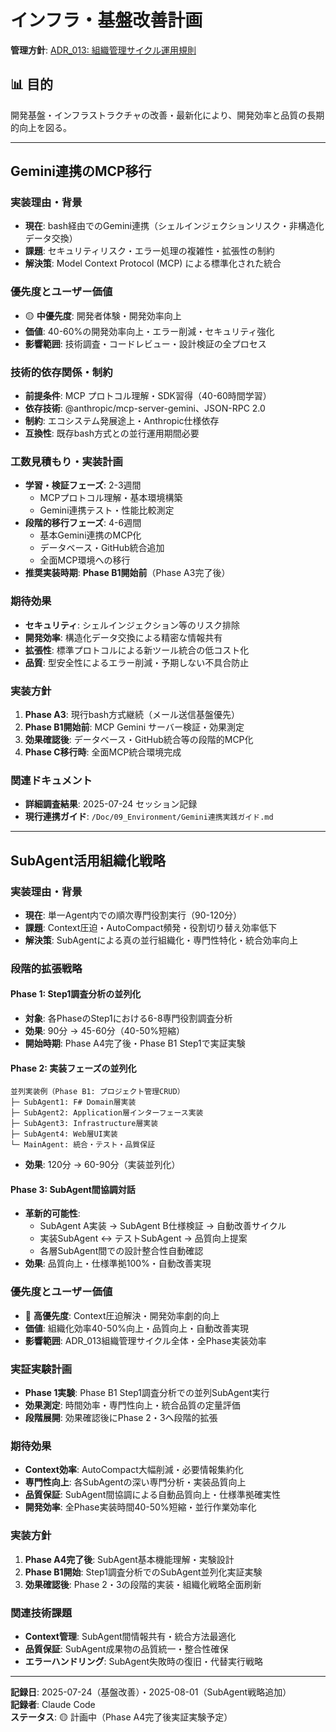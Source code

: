 # インフラ・基盤改善計画

**管理方針**: [ADR_013: 組織管理サイクル運用規則](/Doc/07_Decisions/ADR_013_組織管理サイクル運用規則.md#技術負債管理運用規則)

## 📊 目的

開発基盤・インフラストラクチャの改善・最新化により、開発効率と品質の長期的向上を図る。

---

## Gemini連携のMCP移行

### 実装理由・背景
- **現在**: bash経由でのGemini連携（シェルインジェクションリスク・非構造化データ交換）
- **課題**: セキュリティリスク・エラー処理の複雑性・拡張性の制約
- **解決策**: Model Context Protocol (MCP) による標準化された統合

### 優先度とユーザー価値
- 🟡 **中優先度**: 開発者体験・開発効率向上
- **価値**: 40-60%の開発効率向上・エラー削減・セキュリティ強化
- **影響範囲**: 技術調査・コードレビュー・設計検証の全プロセス

### 技術的依存関係・制約
- **前提条件**: MCP プロトコル理解・SDK習得（40-60時間学習）
- **依存技術**: @anthropic/mcp-server-gemini、JSON-RPC 2.0
- **制約**: エコシステム発展途上・Anthropic仕様依存
- **互換性**: 既存bash方式との並行運用期間必要

### 工数見積もり・実装計画
- **学習・検証フェーズ**: 2-3週間
  - MCPプロトコル理解・基本環境構築
  - Gemini連携テスト・性能比較測定
- **段階的移行フェーズ**: 4-6週間
  - 基本Gemini連携のMCP化
  - データベース・GitHub統合追加
  - 全面MCP環境への移行
- **推奨実装時期**: **Phase B1開始前**（Phase A3完了後）

### 期待効果
- **セキュリティ**: シェルインジェクション等のリスク排除
- **開発効率**: 構造化データ交換による精密な情報共有
- **拡張性**: 標準プロトコルによる新ツール統合の低コスト化
- **品質**: 型安全性によるエラー削減・予期しない不具合防止

### 実装方針
1. **Phase A3**: 現行bash方式継続（メール送信基盤優先）
2. **Phase B1開始前**: MCP Gemini サーバー検証・効果測定
3. **効果確認後**: データベース・GitHub統合等の段階的MCP化
4. **Phase C移行時**: 全面MCP統合環境完成

### 関連ドキュメント
- **詳細調査結果**: 2025-07-24 セッション記録
- **現行連携ガイド**: `/Doc/09_Environment/Gemini連携実践ガイド.md`

---

## SubAgent活用組織化戦略

### 実装理由・背景
- **現在**: 単一Agent内での順次専門役割実行（90-120分）
- **課題**: Context圧迫・AutoCompact頻発・役割切り替え効率低下
- **解決策**: SubAgentによる真の並行組織化・専門性特化・統合効率向上

### 段階的拡張戦略
#### **Phase 1: Step1調査分析の並列化**
- **対象**: 各PhaseのStep1における6-8専門役割調査分析
- **効果**: 90分 → 45-60分（40-50%短縮）
- **開始時期**: Phase A4完了後・Phase B1 Step1で実証実験

#### **Phase 2: 実装フェーズの並列化**
```
並列実装例（Phase B1: プロジェクト管理CRUD）
├─ SubAgent1: F# Domain層実装
├─ SubAgent2: Application層インターフェース実装  
├─ SubAgent3: Infrastructure層実装
├─ SubAgent4: Web層UI実装
└─ MainAgent: 統合・テスト・品質保証
```
- **効果**: 120分 → 60-90分（実装並列化）

#### **Phase 3: SubAgent間協調対話**
- **革新的可能性**: 
  - SubAgent A実装 → SubAgent B仕様検証 → 自動改善サイクル
  - 実装SubAgent ↔ テストSubAgent → 品質向上提案
  - 各層SubAgent間での設計整合性自動確認
- **効果**: 品質向上・仕様準拠100%・自動改善実現

### 優先度とユーザー価値
- 🔴 **高優先度**: Context圧迫解決・開発効率劇的向上
- **価値**: 組織化効率40-50%向上・品質向上・自動改善実現
- **影響範囲**: ADR_013組織管理サイクル全体・全Phase実装効率

### 実証実験計画
- **Phase 1実験**: Phase B1 Step1調査分析での並列SubAgent実行
- **効果測定**: 時間効率・専門性向上・統合品質の定量評価
- **段階展開**: 効果確認後にPhase 2・3へ段階的拡張

### 期待効果
- **Context効率**: AutoCompact大幅削減・必要情報集約化
- **専門性向上**: 各SubAgentの深い専門分析・実装品質向上
- **品質保証**: SubAgent間協調による自動品質向上・仕様準拠確実性
- **開発効率**: 全Phase実装時間40-50%短縮・並行作業効率化

### 実装方針
1. **Phase A4完了後**: SubAgent基本機能理解・実験設計
2. **Phase B1開始**: Step1調査分析でのSubAgent並列化実証実験
3. **効果確認後**: Phase 2・3の段階的実装・組織化戦略全面刷新

### 関連技術課題
- **Context管理**: SubAgent間情報共有・統合方法最適化
- **品質保証**: SubAgent成果物の品質統一・整合性確保
- **エラーハンドリング**: SubAgent失敗時の復旧・代替実行戦略

---

**記録日**: 2025-07-24（基盤改善）・2025-08-01（SubAgent戦略追加）  
**記録者**: Claude Code  
**ステータス**: 🟡 計画中（Phase A4完了後実証実験予定）